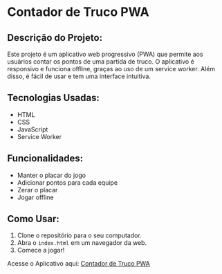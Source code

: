 # Contador de Truco PWA

## Descrição do Projeto:

Este projeto é um aplicativo web progressivo (PWA) que permite aos usuários contar os pontos de uma partida de truco. O aplicativo é responsivo e funciona offline, graças ao uso de um service worker. Além disso, é fácil de usar e tem uma interface intuitiva.

## Tecnologias Usadas:

- HTML
- CSS
- JavaScript
- Service Worker

## Funcionalidades:

- Manter o placar do jogo
- Adicionar pontos para cada equipe
- Zerar o placar
- Jogar offline

## Como Usar:

1. Clone o repositório para o seu computador.
2. Abra o `index.html` em um navegador da web.
3. Comece a jogar!

Acesse o Aplicativo aqui: [Contador de Truco PWA](https://marianaferr0ni.github.io/contador-de-truco/)
